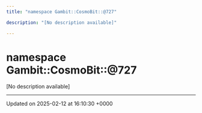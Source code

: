 ```yaml
---
title: "namespace Gambit::CosmoBit::@727"

description: "[No description available]"

---
```


# namespace Gambit::CosmoBit::@727

[No description available]






-------------------------------

Updated on 2025-02-12 at 16:10:30 +0000
